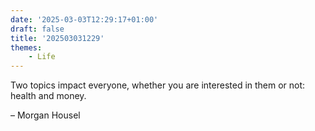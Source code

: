 ```yaml
---
date: '2025-03-03T12:29:17+01:00'
draft: false
title: '202503031229'
themes:
    - Life
---
```

Two topics impact everyone, whether you are interested in them or not: health and money.

– Morgan Housel
